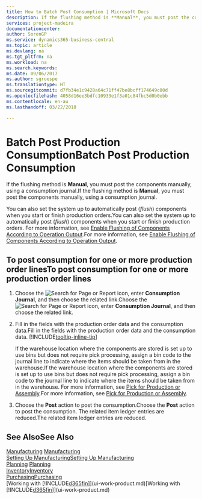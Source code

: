 ```yaml
---
title: How to Batch Post Consumption | Microsoft Docs
description: If the flushing method is **Manual**, you must post the components manually, using a consumption journal.
services: project-madeira
documentationcenter: 
author: SorenGP
ms.service: dynamics365-business-central
ms.topic: article
ms.devlang: na
ms.tgt_pltfrm: na
ms.workload: na
ms.search.keywords: 
ms.date: 09/06/2017
ms.author: sgroespe
ms.translationtype: HT
ms.sourcegitcommit: d7fb34e1c9428a64c71ff47be8bcff174649c00d
ms.openlocfilehash: 4058d16ee3bdfc10933e1f3a01c84fbc5d0b0ebb
ms.contentlocale: en-au
ms.lasthandoff: 03/22/2018

---
```

# <a name="batch-post-production-consumption"></a><span data-ttu-id="12262-103">Batch Post Production Consumption</span><span class="sxs-lookup"><span data-stu-id="12262-103">Batch Post Production Consumption</span></span>
<span data-ttu-id="12262-104">If the flushing method is **Manual**, you must post the components manually, using a consumption journal.</span><span class="sxs-lookup"><span data-stu-id="12262-104">If the flushing method is **Manual**, you must post the components manually, using a consumption journal.</span></span>

<span data-ttu-id="12262-105">You can also set the system up to automatically post (*flush*) components when you start or finish production orders.</span><span class="sxs-lookup"><span data-stu-id="12262-105">You can also set the system up to automatically post (*flush*) components when you start or finish production orders.</span></span> <span data-ttu-id="12262-106">For more information, see [Enable Flushing of Components According to Operation Output](production-how-to-flush-components-according-to-operation-output.md).</span><span class="sxs-lookup"><span data-stu-id="12262-106">For more information, see [Enable Flushing of Components According to Operation Output](production-how-to-flush-components-according-to-operation-output.md).</span></span>

## <a name="to-post-consumption-for-one-or-more-production-order-lines"></a><span data-ttu-id="12262-107">To post consumption for one or more production order lines</span><span class="sxs-lookup"><span data-stu-id="12262-107">To post consumption for one or more production order lines</span></span>  
1.  <span data-ttu-id="12262-108">Choose the ![Search for Page or Report](media/ui-search/search_small.png "Search for Page or Report icon") icon, enter **Consumption Journal**, and then choose the related link.</span><span class="sxs-lookup"><span data-stu-id="12262-108">Choose the ![Search for Page or Report](media/ui-search/search_small.png "Search for Page or Report icon") icon, enter **Consumption Journal**, and then choose the related link.</span></span>  
2.  <span data-ttu-id="12262-109">Fill in the fields with the production order data and the consumption data.</span><span class="sxs-lookup"><span data-stu-id="12262-109">Fill in the fields with the production order data and the consumption data.</span></span> [!INCLUDE[tooltip-inline-tip](includes/tooltip-inline-tip_md.md)]  

    <span data-ttu-id="12262-110">If the warehouse location where the components are stored is set up to use bins but does not require pick processing, assign a bin code to the journal line to indicate where the items should be taken from in the warehouse.</span><span class="sxs-lookup"><span data-stu-id="12262-110">If the warehouse location where the components are stored is set up to use bins but does not require pick processing, assign a bin code to the journal line to indicate where the items should be taken from in the warehouse.</span></span> <span data-ttu-id="12262-111">For more information, see [Pick for Production or Assembly](warehouse-how-to-pick-for-production.md).</span><span class="sxs-lookup"><span data-stu-id="12262-111">For more information, see [Pick for Production or Assembly](warehouse-how-to-pick-for-production.md).</span></span>  
3.  <span data-ttu-id="12262-112">Choose the **Post** action to post the consumption.</span><span class="sxs-lookup"><span data-stu-id="12262-112">Choose the **Post** action to post the consumption.</span></span> <span data-ttu-id="12262-113">The related item ledger entries are reduced.</span><span class="sxs-lookup"><span data-stu-id="12262-113">The related item ledger entries are reduced.</span></span>

## <a name="see-also"></a><span data-ttu-id="12262-114">See Also</span><span class="sxs-lookup"><span data-stu-id="12262-114">See Also</span></span>  
<span data-ttu-id="12262-115">[Manufacturing](production-manage-manufacturing.md)  </span><span class="sxs-lookup"><span data-stu-id="12262-115">[Manufacturing](production-manage-manufacturing.md)  </span></span>  
[<span data-ttu-id="12262-116">Setting Up Manufacturing</span><span class="sxs-lookup"><span data-stu-id="12262-116">Setting Up Manufacturing</span></span>](production-configure-production-processes.md)  
<span data-ttu-id="12262-117">[Planning](production-planning.md)    </span><span class="sxs-lookup"><span data-stu-id="12262-117">[Planning](production-planning.md)    </span></span>  
[<span data-ttu-id="12262-118">Inventory</span><span class="sxs-lookup"><span data-stu-id="12262-118">Inventory</span></span>](inventory-manage-inventory.md)  
[<span data-ttu-id="12262-119">Purchasing</span><span class="sxs-lookup"><span data-stu-id="12262-119">Purchasing</span></span>](purchasing-manage-purchasing.md)  
<span data-ttu-id="12262-120">[Working with [!INCLUDE[d365fin](includes/d365fin_md.md)]](ui-work-product.md)</span><span class="sxs-lookup"><span data-stu-id="12262-120">[Working with [!INCLUDE[d365fin](includes/d365fin_md.md)]](ui-work-product.md)</span></span>

